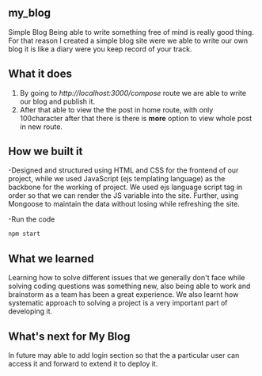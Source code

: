 ## my_blog
Simple Blog
Being able to write something free of mind is really good thing. For that reason I created a simple blog site  were we able to write our own blog it is like a diary were you keep record of your track. 

## What it does
1. By going to _http://localhost:3000/compose_ route we are able to write our blog and publish it.
2. After that able to view the the post in home route, with only 100character after that there is there is **more** option to view whole post in new route.

## How we built it
-Designed and structured using HTML and CSS for the frontend of our project, while we used JavaScript (ejs templating language) as the backbone for the working of project. We used ejs language script tag in order so that we can render the JS variable into the site. Further, using Mongoose to maintain the data without losing while refreshing the site.

-Run the code 
```ruby
npm start
```
## What we learned
Learning how to solve different issues that we generally don't face while solving coding questions was something new, also being able to work and brainstorm as a team has been a great experience. We also learnt how systematic approach to solving a project is a very important part of developing it.

## What's next for My Blog
In future may able to add login section so that the a particular user can access it and  forward to extend it  to deploy it.
